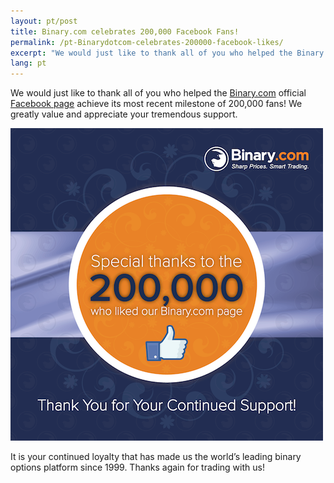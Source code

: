 ```yaml
---
layout: pt/post
title: Binary.com celebrates 200,000 Facebook Fans!   
permalink: /pt-Binarydotcom-celebrates-200000-facebook-likes/   
excerpt: "We would just like to thank all of you who helped the Binary.com home page achieves its most recent milestone of 200,000 Facebook fans! We greatly value and ..."
lang: pt  
---
```



We would just like to thank all of you who helped the [Binary.com](https://www.binary.com/?l=EN&utm_source=blog&utm_medium=social&utm_content=EN&utm_campaign=whatsnew) official [Facebook page](https://www.facebook.com/binarydotcom) achieve its most recent milestone of 200,000 fans! We greatly value and appreciate your tremendous support.  

![](/images/SET-2-FB-2M-LIKES-POST-2.png)

It is your continued loyalty that has made us the world’s leading binary options platform since 1999. Thanks again for trading with us!
